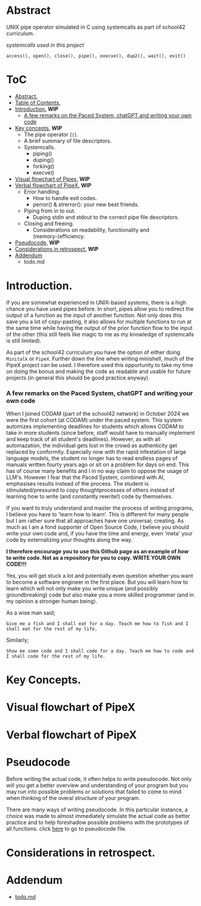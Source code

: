 # Abstract
UNIX pipe operator simulated in C using systemcalls as part of school42 curriculum.

*systemcalls used in this project*
```
access(), open(), close(), pipe(), execve(), dup2(), wait(), exit()
```

# ToC
- [Abstract.](#abstract)
- [Table of Contents.](#toc)
- [Introduction.](#introduction) **WIP**
	- [A few remarks on the Paced System, chatGPT and writing your own code](#a-few-remarks-on-the-paced-system,-chatgpt-and-writing-your-own-code)
- [Key concepts.](#key-concepts) **WIP**
	- The pipe operator (`|`).
	- A brief summary of file descriptors.
	- Systemcalls.
		- piping()
		- duping()
		- forking()
		- execve()
- [Visual flowchart of Pipex.](#visual-flowchart-of-pipex) **WIP**
- [Verbal flowchart of PipeX.](#verbal-flowchart-of-pipex) **WIP**
	- Error handling.
		- How to handle exit codes.
		- perror() & strerror(): your new best friends.
	- Piping from in to out.
		- Duping stdin and stdout to the correct pipe file descriptors.
	- Closing and freeing.
		- Considerations on readability, functionality and (memory-)efficiency.
- [Pseudocode.](pseudocode.md) **WIP**
- [Considerations in retrospect.](#considerations-in-retrospect) **WIP**
- [Addendum](#addendum)
	- todo.md

# Introduction.
If you are somewhat experienced in UNIX-based systems, there is a high chance you have used pipes before. In short, pipes allow you to redirect the output of a function as the input of another function. Not only does this save you a lot of copy-pasting, it also allows for multiple functions to run at the same time while having the output of the prior function flow to the input of the other (this still feels like magic to me as my knowledge of systemcalls is still limited).

As part of the school42 curriculum you have the option of either doing `Minitalk` or `PipeX`. Further down the line when writing minishell, much of the PipeX project can be used. I therefore used this oppurtunity to take my time on doing the bonus and making the code as readable and usable for future projects (in general this should be good practice anyway).

### A few remarks on the Paced System, chatGPT and writing your own code
When I joined CODAM (part of the school42 network) in October 2024 we were the first cohort (at CODAM) under the paced system. This system automizes implementing deadlines for students which allows CODAM to take in more students (since before, staff would have to manually implement and keep track of all student's deadlines). However, as with all automazation, the individual gets lost in the crowd as authenticity get replaced by conformity. Especially now with the rapid infestation of large language models, the student no longer has to read endless pages of manuals written fourty years ago or sit on a problem for days on end. This has of course many benefits and I in no way claim to oppose the usage of LLM's. However I fear that the Paced System, combined with AI, emphasises results instead of the process. The student is stimulated/pressured to copy thoughtprocesses of others instead of learning how to write (and constantly rewrite!) code by themselves. 

If you want to truly understand and master the process of writing programs, I believe you have to 'learn how to learn'. This is different for many people but I am rather sure that all approaches have one universal; creating. As much as I am a fond supporter of Open Source Code, I believe you should write your own code and, if you have the time and energy, even 'meta' your code by externalizing your thoughts along the way.

**I therefore encourage you to use this Github page as an example of *how* to write code. Not as a repository for you to copy. WRITE YOUR OWN CODE!!!**

Yes, you will get stuck a lot and potentially even question whether you want to become a software engineer in the first place. But you will learn how to learn which will not only make you write unique (and possibly groundbreaking) code but also make you a more skilled programmer (and in my opinion a stronger human being).

As a wise man said;

`Give me a fish and I shall eat for a day. Teach me how to fish and I shall eat for the rest of my life.`

Similarly;

`Show me some code and I shall code for a day. Teach me how to code and I shall code for the rest of my life.` 

# Key Concepts.

# Visual flowchart of PipeX

# Verbal flowchart of PipeX

# Pseudocode
Before writing the actual code, it often helps to write pseudocode. Not only will you get a better overview and understanding of your program but you may run into possible problems or solutions that failed to come to mind when thinking of the overal structure of your program.

There are many ways of writing pseudocode. In this particular instance, a choice was made to almost immediately simulate the actual code as better practice and to help foreshadow possible problems with the prototypes of all functions.
click [here](pseudocode.md) to go to pseudocode file.
# Considerations in retrospect.
# Addendum
- [todo.md](todo.md)


